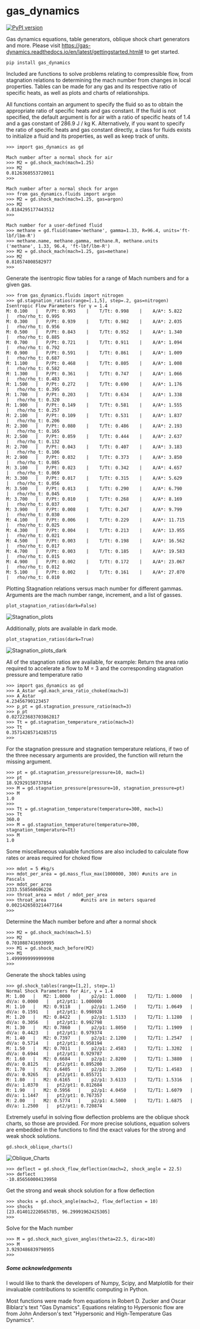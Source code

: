 # gas_dynamics

[![PyPI version](https://badge.fury.io/py/gas-dynamics.svg)](https://badge.fury.io/py/gas-dynamics)

Gas dynamics equations, table generators, oblique shock chart generators and more. Please visit https://gas-dynamics.readthedocs.io/en/latest/gettingstarted.html# to get started.


```
pip install gas_dynamics
```

Included are functions to solve problems relating to compressible flow, from stagnation relations to determining the mach number from changes in
local properties. Tables can be made for any gas and its respective ratio of specific heats, as well as plots and charts of relationships. 

All functions contain an argument to specify the fluid so as to obtain the appropriate ratio of specific heats and gas constant. If the fluid is not specified, the default argument is for air with a ratio of specific heats of 1.4 and a gas constant of 286.9 J / kg K. Alternatively, if you want to specify the ratio of specific heats and gas constant directly, a class for fluids exists to initialize a fluid and its properties, as well as keep track of units. 

```
>>> import gas_dynamics as gd
 
Mach number after a normal shock for air
>>> M2 = gd.shock_mach(mach=1.25)
>>> M2
0.8126360553720011
>>>

Mach number after a normal shock for argon
>>> from gas_dynamics.fluids import argon
>>> M2 = gd.shock_mach(mach=1.25, gas=argon)
>>> M2
0.8184295177443512
>>>

Mach number for a user-defined fluid
>>> methane = gd.fluid(name='methane', gamma=1.33, R=96.4, units='ft-lbf/lbm-R') 
>>> methane.name, methane.gamma, methane.R, methane.units
('methane', 1.33, 96.4, 'ft-lbf/lbm-R')
>>> M2 = gd.shock_mach(mach=1.25, gas=methane)
>>> M2
0.810574008582977
>>>
```

Generate the isentropic flow tables for a range of Mach numbers and for a given gas.

```
>>> from gas_dynamics.fluids import nitrogen
>>> gd.stagnation_ratios(range=[.1,5], step=.2, gas=nitrogen) 
Isentropic Flow Parameters for γ = 1.4
M: 0.100   |   P/Pt: 0.993    |    T/Tt: 0.998    |    A/A*: 5.822    |   rho/rho_t: 0.995
M: 0.300   |   P/Pt: 0.939    |    T/Tt: 0.982    |    A/A*: 2.035    |   rho/rho_t: 0.956
M: 0.500   |   P/Pt: 0.843    |    T/Tt: 0.952    |    A/A*: 1.340    |   rho/rho_t: 0.885
M: 0.700   |   P/Pt: 0.721    |    T/Tt: 0.911    |    A/A*: 1.094    |   rho/rho_t: 0.792
M: 0.900   |   P/Pt: 0.591    |    T/Tt: 0.861    |    A/A*: 1.009    |   rho/rho_t: 0.687
M: 1.100   |   P/Pt: 0.468    |    T/Tt: 0.805    |    A/A*: 1.008    |   rho/rho_t: 0.582
M: 1.300   |   P/Pt: 0.361    |    T/Tt: 0.747    |    A/A*: 1.066    |   rho/rho_t: 0.483
M: 1.500   |   P/Pt: 0.272    |    T/Tt: 0.690    |    A/A*: 1.176    |   rho/rho_t: 0.395
M: 1.700   |   P/Pt: 0.203    |    T/Tt: 0.634    |    A/A*: 1.338    |   rho/rho_t: 0.320
M: 1.900   |   P/Pt: 0.149    |    T/Tt: 0.581    |    A/A*: 1.555    |   rho/rho_t: 0.257
M: 2.100   |   P/Pt: 0.109    |    T/Tt: 0.531    |    A/A*: 1.837    |   rho/rho_t: 0.206 
M: 2.300   |   P/Pt: 0.080    |    T/Tt: 0.486    |    A/A*: 2.193    |   rho/rho_t: 0.165
M: 2.500   |   P/Pt: 0.059    |    T/Tt: 0.444    |    A/A*: 2.637    |   rho/rho_t: 0.132
M: 2.700   |   P/Pt: 0.043    |    T/Tt: 0.407    |    A/A*: 3.183    |   rho/rho_t: 0.106
M: 2.900   |   P/Pt: 0.032    |    T/Tt: 0.373    |    A/A*: 3.850    |   rho/rho_t: 0.085
M: 3.100   |   P/Pt: 0.023    |    T/Tt: 0.342    |    A/A*: 4.657    |   rho/rho_t: 0.069
M: 3.300   |   P/Pt: 0.017    |    T/Tt: 0.315    |    A/A*: 5.629    |   rho/rho_t: 0.056
M: 3.500   |   P/Pt: 0.013    |    T/Tt: 0.290    |    A/A*: 6.790    |   rho/rho_t: 0.045
M: 3.700   |   P/Pt: 0.010    |    T/Tt: 0.268    |    A/A*: 8.169    |   rho/rho_t: 0.037
M: 3.900   |   P/Pt: 0.008    |    T/Tt: 0.247    |    A/A*: 9.799    |   rho/rho_t: 0.030
M: 4.100   |   P/Pt: 0.006    |    T/Tt: 0.229    |    A/A*: 11.715    |   rho/rho_t: 0.025
M: 4.300   |   P/Pt: 0.004    |    T/Tt: 0.213    |    A/A*: 13.955    |   rho/rho_t: 0.021
M: 4.500   |   P/Pt: 0.003    |    T/Tt: 0.198    |    A/A*: 16.562    |   rho/rho_t: 0.017
M: 4.700   |   P/Pt: 0.003    |    T/Tt: 0.185    |    A/A*: 19.583    |   rho/rho_t: 0.015
M: 4.900   |   P/Pt: 0.002    |    T/Tt: 0.172    |    A/A*: 23.067    |   rho/rho_t: 0.012
M: 5.100   |   P/Pt: 0.002    |    T/Tt: 0.161    |    A/A*: 27.070    |   rho/rho_t: 0.010
```


Plotting Stagnation relations versus mach number for different gammas. Arguments are the mach number range, increment, and a list of gasses. 

```
plot_stagnation_ratios(dark=False)
```

![Stagnation_plots](docs/README_images/plot_ratios.png)


Additionally, plots are available in dark mode.


```
plot_stagnation_ratios(dark=True)
```

![Stagnation_plots_dark](docs/README_images/plot_ratios_dark.png)


All of the stagnation ratios are available, for example:
Return the area ratio required to accelerate a flow to M = 3 and the corresponding stagnation pressure and temperature ratio

```
>>> import gas_dynamics as gd
>>> A_Astar =gd.mach_area_ratio_choked(mach=3)
>>> A_Astar
4.23456790123457
>>> p_pt = gd.stagnation_pressure_ratio(mach=3)
>>> p_pt
0.027223683703862817
>>> Tt = gd.stagnation_temperature_ratio(mach=3)
>>> Tt
0.35714285714285715
>>>
```


For the stagnation pressure and stagnation temperature relations, if two of the three necessary arguments are provided, the function will return the missing argument.

```
>>> pt = gd.stagnation_pressure(pressure=10, mach=1)
>>> pt
18.92929158737854
>>> M = gd.stagnation_pressure(pressure=10, stagnation_pressure=pt)
>>> M
1.0
>>>
>>> Tt = gd.stagnation_temperature(temperature=300, mach=1)
>>> Tt
360.0
>>> M = gd.stagnation_temperature(temperature=300, stagnation_temperature=Tt)
>>> M 
1.0
```


Some miscellaneous valuable functions are also included to calculate flow rates or areas required for choked flow

```
>>> mdot = 5 #kg/s
>>> mdot_per_area = gd.mass_flux_max(1000000, 300) #units are in Pascals
>>> mdot_per_area
2333.558560606226
>>> throat_area = mdot / mdot_per_area
>>> throat_area             #units are in meters squared
0.0021426503214477164
>>>
```


Determine the Mach number before and after a normal shock

```
>>> M2 = gd.shock_mach(mach=1.5) 
>>> M2
0.7010887416930995
>>> M1 = gd.shock_mach_before(M2)
>>> M1
1.4999999999999998
>>>
```

Generate the shock tables using

```
>>> gd.shock_tables(range=[1,2], step=.1)
Normal Shock Parameters for Air, γ = 1.4
M: 1.00   |   M2: 1.0000   |    p2/p1: 1.0000   |    T2/T1: 1.0000   |   dV/a: 0.0000   |   pt2/pt1: 1.000000
M: 1.10   |   M2: 0.9118   |    p2/p1: 1.2450   |    T2/T1: 1.0649   |   dV/a: 0.1591   |   pt2/pt1: 0.998928
M: 1.20   |   M2: 0.8422   |    p2/p1: 1.5133   |    T2/T1: 1.1280   |   dV/a: 0.3056   |   pt2/pt1: 0.992798
M: 1.30   |   M2: 0.7860   |    p2/p1: 1.8050   |    T2/T1: 1.1909   |   dV/a: 0.4423   |   pt2/pt1: 0.979374
M: 1.40   |   M2: 0.7397   |    p2/p1: 2.1200   |    T2/T1: 1.2547   |   dV/a: 0.5714   |   pt2/pt1: 0.958194
M: 1.50   |   M2: 0.7011   |    p2/p1: 2.4583   |    T2/T1: 1.3202   |   dV/a: 0.6944   |   pt2/pt1: 0.929787
M: 1.60   |   M2: 0.6684   |    p2/p1: 2.8200   |    T2/T1: 1.3880   |   dV/a: 0.8125   |   pt2/pt1: 0.895200
M: 1.70   |   M2: 0.6405   |    p2/p1: 3.2050   |    T2/T1: 1.4583   |   dV/a: 0.9265   |   pt2/pt1: 0.855721
M: 1.80   |   M2: 0.6165   |    p2/p1: 3.6133   |    T2/T1: 1.5316   |   dV/a: 1.0370   |   pt2/pt1: 0.812684
M: 1.90   |   M2: 0.5956   |    p2/p1: 4.0450   |    T2/T1: 1.6079   |   dV/a: 1.1447   |   pt2/pt1: 0.767357
M: 2.00   |   M2: 0.5774   |    p2/p1: 4.5000   |    T2/T1: 1.6875   |   dV/a: 1.2500   |   pt2/pt1: 0.720874

```

Extremely useful in solving flow deflection problems are the oblique shock charts, so those are provided. For more precise solutions, equation solvers are embedded in the functions to find the exact values for the strong and weak shock solutions.

```
gd.shock_oblique_charts()
```

![Oblique_Charts](docs/README_images/Oblique_Charts_dark.png)


```
>>> deflect = gd.shock_flow_deflection(mach=2, shock_angle = 22.5)
>>> deflect
-10.856560004139958
```

Get the strong and weak shock solution for a flow deflection

```
>>> shocks = gd.shock_angle(mach=2, flow_deflection = 10) 
>>> shocks
[23.014012220565785, 96.29991962425305]
>>> 
```

Solve for the Mach number

```
>>> M = gd.shock_mach_given_angles(theta=22.5, dirac=10) 
>>> M
3.9293486839798955
>>>
```


##### Some acknowledgements

I would like to thank the developers of Numpy, Scipy, and Matplotlib for their invaluable contributions to scientific computing in Python. 

Most functions were made from equations in Robert D. Zucker and Oscar Biblarz's text "Gas Dynamics". Equations relating to Hypersonic flow are from John Anderson's text "Hypersonic and High-Temperature Gas Dynamics".
